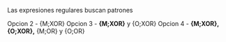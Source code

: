 Las expresiones regulares buscan patrones
 
 Opcion 2 - {M;XOR}
 Opcion 3 - **{M;XOR}** y {O;XOR}
 Opcion 4 - **{M;XOR}, {O;XOR},** {M;OR} y {O;OR}
